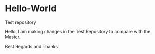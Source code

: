 # Hello-World
Test repository

Hello,
I am making changes in the Test Repository to compare with the Master. 

Best Regards and Thanks
